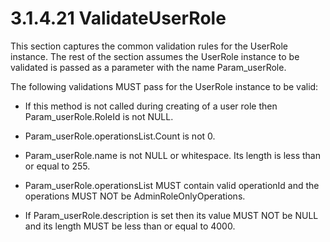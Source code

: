 <html dir="LTR" xmlns:mshelp="http://msdn.microsoft.com/mshelp" xmlns:ddue="http://ddue.schemas.microsoft.com/authoring/2003/5" xmlns:xlink="http://www.w3.org/1999/xlink" xmlns:tool="http://www.microsoft.com/tooltip">
 <body>
 <div id="header">
 <h1 class="heading">3.1.4.21 ValidateUserRole</h1>
 </div>
 <div id="mainSection">
 <div id="mainBody">
 <div id="allHistory" class="saveHistory"></div>
 <div id="sectionSection0" class="section" name="collapseableSection">
 

<p>This section captures the common validation rules for the
UserRole instance. The rest of the section assumes the UserRole instance to be
validated is passed as a parameter with the name Param_userRole.</p>

<p>The following validations MUST pass for the UserRole
instance to be valid:</p>

<ul><li><p><span><span> 
</span></span>If this method is not called during creating of a user role then
Param_userRole.RoleId is not NULL.</p>

</li><li><p><span><span> 
</span></span>Param_userRole.operationsList.Count is not 0.</p>

</li><li><p><span><span> 
</span></span>Param_userRole.name is not NULL or whitespace. Its length is less
than or equal to 255.</p>

</li><li><p><span><span> 
</span></span>Param_userRole.operationsList MUST contain valid operationId and
the operations MUST NOT be AdminRoleOnlyOperations.</p>

</li><li><p><span><span> 
</span></span>If Param_userRole.description is set then its value MUST NOT be
NULL and its length MUST be less than or equal to 4000.</p>

</li></ul>
 </div>
 </div>
 </div>
 </body>
</html>